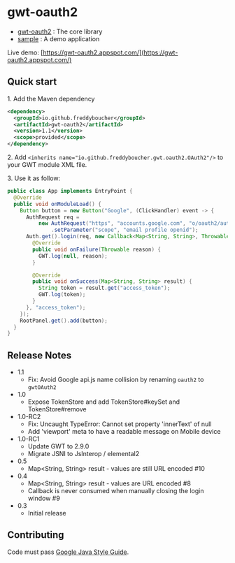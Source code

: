 gwt-oauth2
==========

* [gwt-oauth2](gwt-oauth2) : The core library
* [sample](sample) : A demo application

Live demo: [https://gwt-oauth2.appspot.com/](https://gwt-oauth2.appspot.com/)

Quick start
-------------

1\. Add the Maven dependency
```xml
<dependency>
  <groupId>io.github.freddyboucher</groupId>
  <artifactId>gwt-oauth2</artifactId>
  <version>1.1</version>
  <scope>provided</scope>
</dependency>
```

2\. Add `<inherits name="io.github.freddyboucher.gwt.oauth2.OAuth2"/>` to your GWT module XML file.

3\. Use it as follow:
```java
public class App implements EntryPoint {
  @Override
  public void onModuleLoad() {
    Button button = new Button("Google", (ClickHandler) event -> {
      AuthRequest req =
          new AuthRequest("https", "accounts.google.com", "o/oauth2/auth", "GOOGLE_CLIENT_ID")
              .setParameter("scope", "email profile openid");
      Auth.get().login(req, new Callback<Map<String, String>, Throwable>() {
        @Override
        public void onFailure(Throwable reason) {
          GWT.log(null, reason);
        }

        @Override
        public void onSuccess(Map<String, String> result) {
          String token = result.get("access_token");
          GWT.log(token);
        }
      }, "access_token");
    });
    RootPanel.get().add(button);
  }
}
```

Release Notes
-------------
- 1.1
    - Fix: Avoid Google api.js name collision by renaming `oauth2` to `gwtOAuth2`
- 1.0
    - Expose TokenStore and add TokenStore#keySet and TokenStore#remove
- 1.0-RC2
    - Fix: Uncaught TypeError: Cannot set property 'innerText' of null
    - Add 'viewport' meta to have a readable message on Mobile device
- 1.0-RC1
    - Update GWT to 2.9.0
    - Migrate JSNI to JsInterop / elemental2
- 0.5
    - Map<String, String> result - values are still URL encoded #10
- 0.4
    - Map<String, String> result - values are URL encoded #8
    - Callback is never consumed when manually closing the login window #9
- 0.3
    - Initial release

Contributing
-------------

Code must pass [Google Java Style Guide](https://checkstyle.sourceforge.io/styleguides/google-java-style-20180523/javaguide.html).
